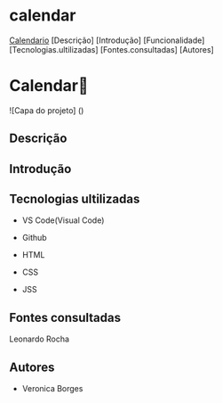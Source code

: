 # calendar

[Calendario](#calendar)
[Descrição] 
[Introdução]
[Funcionalidade]
[Tecnologias.ultilizadas]
[Fontes.consultadas]
[Autores]

# Calendar📆

![Capa do projeto]
()


## Descrição 

## Introdução


## Tecnologias ultilizadas 

 * VS Code(Visual Code)

 * Github

 * HTML

 * CSS
 
 * JSS

## Fontes consultadas 
Leonardo Rocha

## Autores 
* Veronica Borges